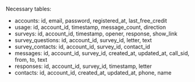 Necessary tables:
- accounts: id, email, password, registered_at, last_free_credit
- usage: id, account_id, timestamp, message_count, direction
- surveys: id, account_id, timestamp, opener, response, show_link
- survey_questions: id, account_id, survey_id, letter, text
- survey_contacts: id, account_id, survey_id, contact_id
- messages: id, account_id, survey_id, created_at, updated_at, call_sid, from, to, text
- responses: id, account_id, survey_id, timestamp, letter
- contacts: id, account_id, created_at, updated_at, phone, name
